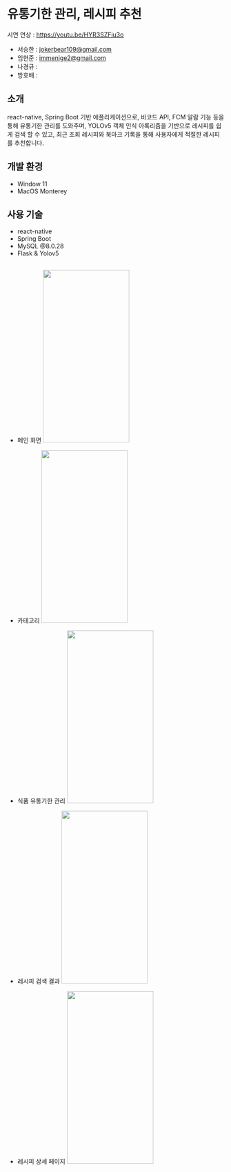 # 유통기한 관리, 레시피 추천

시연 연상 : https://youtu.be/HYR3SZFiu3o

- 서승한 : jokerbear109@gmail.com
- 임현준 : immenige2@gmail.com
- 나경규 :
- 방호배 :

## 소개

react-native, Spring Boot 기반 애플리케이션으로,
바코드 API, FCM 알람 기능 등을 통해 유통기한 관리를 도와주며,
YOLOv5 객체 인식 아록리즘을 기반으로 레시피를 쉽게 검색 할 수 있고,
최근 조회 레시피와 북마크 기록을 통해 사용자에게 적절한 레시피를 추천합니다.

## 개발 환경

- Window 11
- MacOS Monterey

## 사용 기술

- react-native
- Spring Boot
- MySQL @8.0.28
- Flask & Yolov5

##

- 메인 화면
  <img src = "https://user-images.githubusercontent.com/46296688/177089683-f97d45d4-0c9c-484c-8897-0abe7034ea56.png" width = 200 height = 400/>

- 카테고리
  <img src = "https://user-images.githubusercontent.com/46296688/177089707-5f54f0ec-b876-470c-88db-6e89c85431dc.png" width = 200 height = 400/>

- 식품 유통기한 관리
  <img src = "https://user-images.githubusercontent.com/46296688/177089488-a968b133-2a9c-4a8f-83aa-8d3e15592e58.png" width = 200 height = 400/>

- 레시피 검색 결과
  <img src = "https://user-images.githubusercontent.com/46296688/177087390-096a3c48-4b15-4548-a10f-73cb42f05a6b.png" width=200 height=400/>

- 레시피 상세 페이지
  <img src = "https://user-images.githubusercontent.com/46296688/177089133-cedd2aa3-7fd5-4791-9a90-12ee4646d6d2.png" width = 200 height = 400/>

